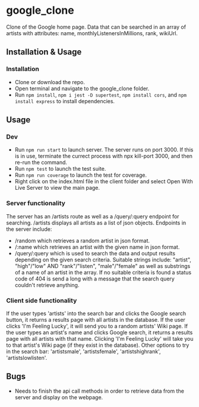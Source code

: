 # google_clone
Clone of the Google home page. Data that can be searched in an array of artists with attributes: name, monthlyListenersInMillions, rank, wikiUrl.

## Installation & Usage
### Installation
* Clone or download the repo.
* Open terminal and navigate to the google_clone folder.
* Run `npm install`, `npm i jest -D supertest`, `npm install cors`, and `npm install express` to install dependencies.

## Usage
### Dev
* Run `npm run start` to launch server. The server runs on port 3000. If this is in use, terminate the currect process with npx kill-port 3000, and then re-run the command.
* Run `npm test` to launch the test suite.
* Run `npm run coverage` to launch the test for coverage.
* Right click on the index.html file in the client folder and select Open With Live Server to view the main page.
### Server functionality
The server has an /artists route as well as a /query/:query endpoint for searching. /artists displays all artists as a list of json objects. Endpoints in the server include:
* /random which retrieves a random artist in json format.
* /:name which retrieves an artist with the given name in json format.
* /query/:query which is used to search the data and output results depending on the given search criteria. Suitable strings include: "artist", "high"/"low" AND "rank"/"listen", "male"/"female" as well as substrings of a name of an artist in the array. If no suitable criteria is found a status code of 404 is send a long with a message that the search query couldn't retrieve anything.

### Client side functionality
If the user types 'artists' into the search bar and clicks the Google search button, it returns a results page with all artists in the database. If the user clicks 'I'm Feeling Lucky', it will send you to a random artists' Wiki page.
If the user types an artist's name and clicks Google search, it returns a results page with all artists with that name. Clicking 'I'm Feeling Lucky' will take you to that artist's Wiki page (if they exist in the database).
Other options to try in the search bar: 'artistsmale', 'artistsfemale', 'artistshighrank', 'artistslowlisten'.

## Bugs
* Needs to finish the api call methods in order to retrieve data from the server and display on the webpage.
